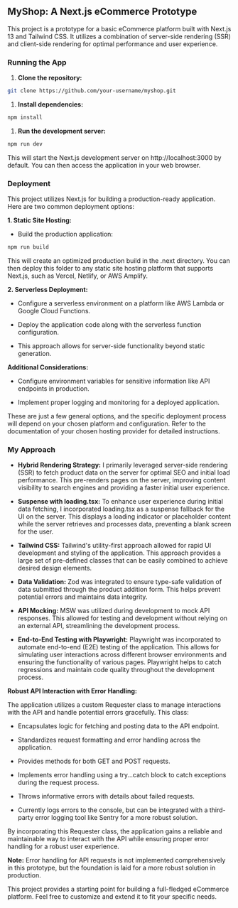 MyShop: A Next.js eCommerce Prototype
-------------------------------------

This project is a prototype for a basic eCommerce platform built with Next.js 13 and Tailwind CSS. It utilizes a combination of server-side rendering (SSR) and client-side rendering for optimal performance and user experience.

### Running the App

1.  **Clone the repository:**

```bash
git clone https://github.com/your-username/myshop.git  
```

1. **Install dependencies:**

```bash
npm install
```
1. **Run the development server:**

```bash
npm run dev  
```

This will start the Next.js development server on http://localhost:3000 by default. You can then access the application in your web browser.

### Deployment

This project utilizes Next.js for building a production-ready application. Here are two common deployment options:

**1\. Static Site Hosting:**

*   Build the production application:

```bash
npm run build
```

This will create an optimized production build in the .next directory. You can then deploy this folder to any static site hosting platform that supports Next.js, such as Vercel, Netlify, or AWS Amplify.

**2\. Serverless Deployment:**

*   Configure a serverless environment on a platform like AWS Lambda or Google Cloud Functions.

*   Deploy the application code along with the serverless function configuration.

*   This approach allows for server-side functionality beyond static generation.


**Additional Considerations:**

*   Configure environment variables for sensitive information like API endpoints in production.

*   Implement proper logging and monitoring for a deployed application.


These are just a few general options, and the specific deployment process will depend on your chosen platform and configuration. Refer to the documentation of your chosen hosting provider for detailed instructions.

### My Approach

*   **Hybrid Rendering Strategy:** I primarily leveraged server-side rendering (SSR) to fetch product data on the server for optimal SEO and initial load performance. This pre-renders pages on the server, improving content visibility to search engines and providing a faster initial user experience.

*   **Suspense with loading.tsx:** To enhance user experience during initial data fetching, I incorporated loading.tsx as a suspense fallback for the UI on the server. This displays a loading indicator or placeholder content while the server retrieves and processes data, preventing a blank screen for the user.

*   **Tailwind CSS:** Tailwind's utility-first approach allowed for rapid UI development and styling of the application. This approach provides a large set of pre-defined classes that can be easily combined to achieve desired design elements.

*   **Data Validation:** Zod was integrated to ensure type-safe validation of data submitted through the product addition form. This helps prevent potential errors and maintains data integrity.

*   **API Mocking:** MSW was utilized during development to mock API responses. This allowed for testing and development without relying on an external API, streamlining the development process.

*   **End-to-End Testing with Playwright:** Playwright was incorporated to automate end-to-end (E2E) testing of the application. This allows for simulating user interactions across different browser environments and ensuring the functionality of various pages. Playwright helps to catch regressions and maintain code quality throughout the development process.


**Robust API Interaction with Error Handling:**

The application utilizes a custom Requester class to manage interactions with the API and handle potential errors gracefully. This class:

*   Encapsulates logic for fetching and posting data to the API endpoint.

*   Standardizes request formatting and error handling across the application.

*   Provides methods for both GET and POST requests.

*   Implements error handling using a try...catch block to catch exceptions during the request process.

*   Throws informative errors with details about failed requests.

*   Currently logs errors to the console, but can be integrated with a third-party error logging tool like Sentry for a more robust solution.


By incorporating this Requester class, the application gains a reliable and maintainable way to interact with the API while ensuring proper error handling for a robust user experience.

**Note:** Error handling for API requests is not implemented comprehensively in this prototype, but the foundation is laid for a more robust solution in production.

This project provides a starting point for building a full-fledged eCommerce platform. Feel free to customize and extend it to fit your specific needs.
